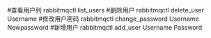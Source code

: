 




#查看用户列
rabbitmqctl list_users
#删除用户
rabbitmqctl delete_user Username
#修改用户密码
rabbitmqctl change_password Username Newpassword
#新增用户
rabbitmqctl add_user Username Password
